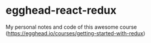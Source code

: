 # egghead-react-redux
My personal notes and code of this awesome course (https://egghead.io/courses/getting-started-with-redux)
